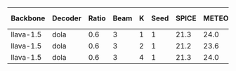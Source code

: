 | Backbone | Decoder | Ratio | Beam | K | Seed | SPICE | METEOR | CIDEr | CHAIRs | CHAIRi | Num of Samples | Max Tokens |
|---------|---------|-----------|-----------|----------|------------|-------|--------|-------|--------|--------|--------|--------|
| llava-1.5 | dola | 0.6 | 3 | 1 | 1 | 21.3 | 24.0 | 0.0 | 21.6 | 6.5 | 64 | 500 |
| llava-1.5 | dola | 0.6 | 3 | 2 | 1 | 21.2 | 23.6 | 0.0 | 20.6 | 6.3 | 64 | 500 |
| llava-1.5 | dola | 0.6 | 3 | 4 | 1 | 21.3 | 24.0 | 0.0 | 21.6 | 6.5 | 64 | 500 |
